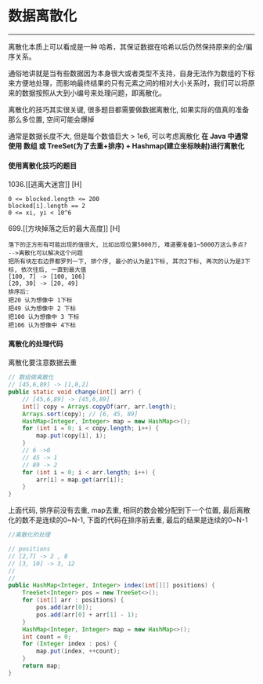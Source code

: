 # 数据离散化


---
离散化本质上可以看成是一种 哈希，其保证数据在哈希以后仍然保持原来的全/偏序关系。

通俗地讲就是当有些数据因为本身很大或者类型不支持，自身无法作为数组的下标来方便地处理，而影响最终结果的只有元素之间的相对大小关系时，我们可以将原来的数据按照从大到小编号来处理问题，即离散化。

离散化的技巧其实很关键, 很多题目都需要做数据离散化, 如果实际的值真的准备那么多位置, 空间可能会爆掉

通常是数据长度不大, 但是每个数值巨大 > 1e6, 可以考虑离散化
**在 Java 中通常使用 数组 或 
TreeSet(为了去重+排序) + Hashmap(建立坐标映射)进行离散化**

#### 使用离散化技巧的题目

1036.[[逃离大迷宫]] [H]
```
0 <= blocked.length <= 200
blocked[i].length == 2
0 <= xi, yi < 10^6
```

699.[[方块掉落之后的最大高度]] [H]
```
落下的正方形有可能出现的值很大, 比如出现位置5000万, 难道要准备1~5000万这么多点?  
-->离散化可以解决这个问题  
把所有块左右边界都罗列一下, 排个序, 最小的认为是1下标, 其次2下标, 再次的认为是3下标, 依次往后, 一直到最大值  
[100, 7] -> [100, 106] 
[20, 30] -> [20, 49] 
排序后:  
把20 认为想像中 1下标  
把49 认为想像中 2 下标  
把100 认为想像中 3 下标  
把106 认为想像中 4下标  
```


#### 离散化的处理代码

离散化要注意数据去重

```java
// 数组做离散化
// [45,6,89] -> [1,0,2]
public static void change(int[] arr) {
    // [45,6,89] -> [45,6,89]
    int[] copy = Arrays.copyOf(arr, arr.length);
    Arrays.sort(copy); // [6, 45, 89]
    HashMap<Integer, Integer> map = new HashMap<>();
    for (int i = 0; i < copy.length; i++) {
        map.put(copy[i], i);
    }
    // 6 ->0
    // 45 -> 1
    // 89 -> 2
    for (int i = 0; i < arr.length; i++) {
        arr[i] = map.get(arr[i]);
    }
}
```
上面代码, 排序前没有去重, map去重, 相同的数会被分配到下一个位置, 最后离散化的数不是连续的0~N-1, 下面的代码在排序前去重, 最后的结果是连续的0~N-1

```java
//离散化的处理

// positions
// [2,7] -> 2 , 8
// [3, 10] -> 3, 12
//
//
public HashMap<Integer, Integer> index(int[][] positions) {
    TreeSet<Integer> pos = new TreeSet<>();
    for (int[] arr : positions) {
        pos.add(arr[0]);
        pos.add(arr[0] + arr[1] - 1);
    }
    HashMap<Integer, Integer> map = new HashMap<>();
    int count = 0;
    for (Integer index : pos) {
        map.put(index, ++count);
    }
    return map;
}
```
